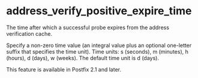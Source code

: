 # address_verify_positive_expire_time 


The time after which a successful probe expires from the address
verification cache.


 Specify a non-zero time value (an integral value plus an optional
one-letter suffix that specifies the time unit).  Time units: s
(seconds), m (minutes), h (hours), d (days), w (weeks).
The default time unit is d (days).  


This feature is available in Postfix 2.1 and later.



